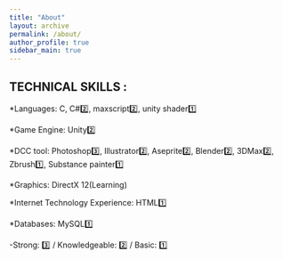 ```yaml
---
title: "About"
layout: archive
permalink: /about/
author_profile: true
sidebar_main: true
---
```


## TECHNICAL SKILLS :

*Languages: C, C#:two:, maxscript:two:, unity shader:one:

*Game Engine: Unity:two:

*DCC tool: Photoshop:three:, Illustrator:two:, Aseprite:two:, Blender:two:, 3DMax:two:, Zbrush:one:, Substance painter:one:

*Graphics: DirectX 12(Learning)

*Internet Technology Experience: HTML:one:

*Databases: MySQL:one:



-Strong: :three: / Knowledgeable: :two: / Basic: :one: